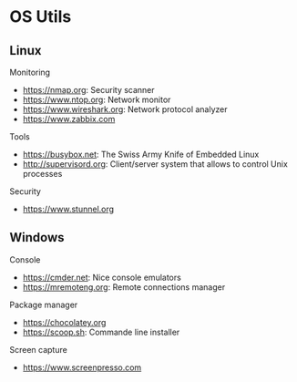 # OS Utils

## Linux
Monitoring
* https://nmap.org: Security scanner
* https://www.ntop.org: Network monitor
* https://www.wireshark.org: Network protocol analyzer
* https://www.zabbix.com

Tools
* https://busybox.net: The Swiss Army Knife of Embedded Linux
* http://supervisord.org: Client/server system that allows to control Unix processes

Security
* https://www.stunnel.org

## Windows
Console
* https://cmder.net: Nice console emulators
* https://mremoteng.org: Remote connections manager

Package manager
* https://chocolatey.org
* https://scoop.sh: Commande line installer

Screen capture
* https://www.screenpresso.com
